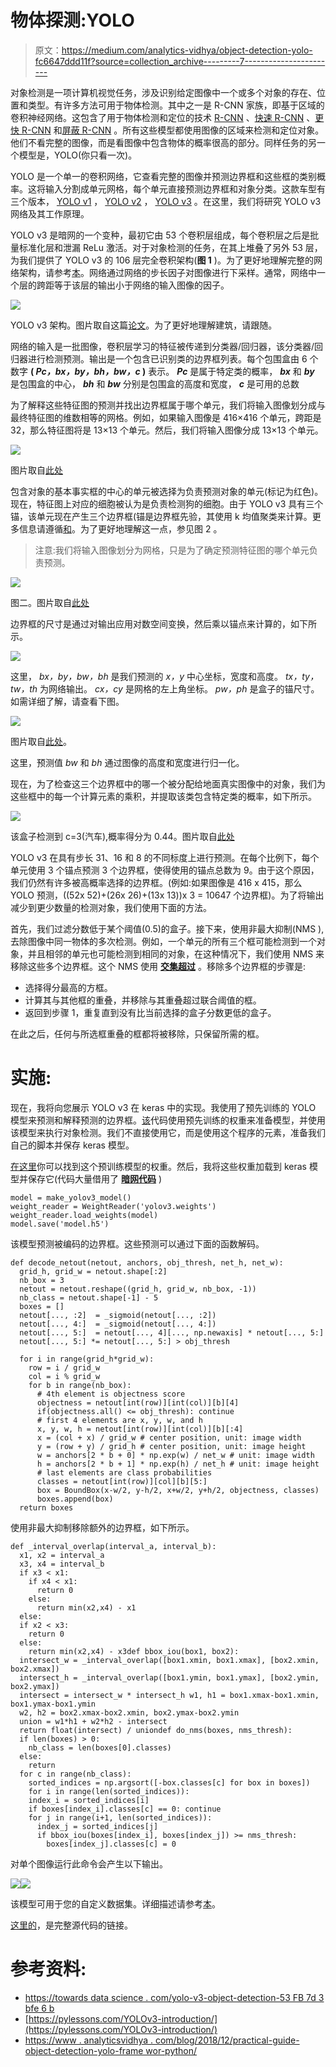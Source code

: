 # 物体探测:YOLO

> 原文：<https://medium.com/analytics-vidhya/object-detection-yolo-fc6647ddd11f?source=collection_archive---------7----------------------->

对象检测是一项计算机视觉任务，涉及识别给定图像中一个或多个对象的存在、位置和类型。有许多方法可用于物体检测。其中之一是 R-CNN 家族，即基于区域的卷积神经网络。这包含了用于物体检测和定位的技术 [R-CNN](https://arxiv.org/abs/1311.2524) 、[快速 R-CNN](https://arxiv.org/abs/1504.08083) 、[更快 R-CNN](https://arxiv.org/abs/1506.01497) 和[屏蔽 R-CNN](https://arxiv.org/abs/1703.06870) 。所有这些模型都使用图像的区域来检测和定位对象。他们不看完整的图像，而是看图像中包含物体的概率很高的部分。同样任务的另一个模型是，YOLO(你只看一次)。

YOLO 是一个单一的卷积网络，它查看完整的图像并预测边界框和这些框的类别概率。这将输入分割成单元网格，每个单元直接预测边界框和对象分类。这款车型有三个版本， [YOLO v1](https://pjreddie.com/media/files/papers/yolo_1.pdf) ， [YOLO v2](https://pjreddie.com/media/files/papers/YOLO9000.pdf) ， [YOLO v3](https://pjreddie.com/media/files/papers/YOLOv3.pdf) 。在这里，我们将研究 YOLO v3 网络及其工作原理。

YOLO v3 是暗网的一个变种，最初它由 53 个卷积层组成，每个卷积层之后是批量标准化层和泄漏 ReLu 激活。对于对象检测的任务，在其上堆叠了另外 53 层，为我们提供了 YOLO v3 的 106 层完全卷积架构(**图 1** )。为了更好地理解完整的网络架构，请参考[本](https://towardsdatascience.com/yolo-v3-object-detection-53fb7d3bfe6b)。网络通过网络的步长因子对图像进行下采样。通常，网络中一个层的跨距等于该层的输出小于网络的输入图像的因子。

![](img/2b2657dc55759fa959ffd8c5830590e7.png)

YOLO v3 架构。图片取自这篇[论文](https://pjreddie.com/media/files/papers/YOLOv3.pdf)。为了更好地理解建筑，请跟随。

网络的输入是一批图像，卷积层学习的特征被传递到分类器/回归器，该分类器/回归器进行检测预测。输出是一个包含已识别类的边界框列表。每个包围盒由 6 个数字 **( *Pc，bx，by，bh，bw，c* )** 表示。 ***Pc*** 是属于特定类的概率， ***bx*** 和 ***by*** 是包围盒的中心， ***bh*** 和 ***bw*** 分别是包围盒的高度和宽度， ***c*** 是可用的总数

为了解释这些特征图的预测并找出边界框属于哪个单元，我们将输入图像划分成与最终特征图的维数相等的网格。例如，如果输入图像是 416×416 个单元，跨距是 32，那么特征图将是 13×13 个单元。然后，我们将输入图像分成 13×13 个单元。

![](img/e4a660ae6dda74c6e897ddbb07f04d1f.png)

图片取自[此处](https://towardsdatascience.com/yolo-v3-object-detection-53fb7d3bfe6b)

包含对象的基本事实框的中心的单元被选择为负责预测对象的单元(标记为红色)。现在，特征图上对应的细胞被认为是负责检测狗的细胞。由于 YOLO v3 具有三个锚，该单元现在产生三个边界框(锚是边界框先验，其使用 k 均值聚类来计算。更多信息请遵循[和](/@medhijoydeep/anchor-boxes-in-faster-rcnn-6bd566ec4935)。为了更好地理解这一点，参见图 2 。

> 注意:我们将输入图像划分为网格，只是为了确定预测特征图的哪个单元负责预测。

![](img/7364de202f68cedbf7543a47b5042856.png)

图二。图片取自[此处](https://machinelearningspace.com/yolov3-tensorflow-2-part-1/)

边界框的尺寸是通过对输出应用对数空间变换，然后乘以锚点来计算的，如下所示。

![](img/cd5a7d1205ffa76b3fc8b208cf486faa.png)

这里， *bx，by，bw，bh* 是我们预测的 *x，y* 中心坐标，宽度和高度。 *tx，ty，tw，th* 为网络输出。 *cx，cy* 是网格的左上角坐标。 *pw，ph* 是盒子的锚尺寸。如需详细了解，请查看下图。

![](img/f5215f6a42c74376002cb485f442b1bf.png)

图片取自[此处](https://pylessons.com/YOLOv3-introduction/)。

这里，预测值 *bw* 和 *bh* 通过图像的高度和宽度进行归一化。

现在，为了检查这三个边界框中的哪一个被分配给地面真实图像中的对象，我们为这些框中的每一个计算元素的乘积，并提取该类包含特定类的概率，如下所示。

![](img/8db1b74493b59a09b0933b3a88705d3d.png)

该盒子检测到 c=3(汽车),概率得分为 0.44。图片取自[此处](https://pylessons.com/YOLOv3-introduction/)

YOLO v3 在具有步长 31、16 和 8 的不同标度上进行预测。在每个比例下，每个单元使用 3 个锚点预测 3 个边界框，使得使用的锚点总数为 9。由于这个原因，我们仍然有许多被高概率选择的边界框。(例如:如果图像是 416 x 415，那么 YOLO 预测，((52x 52)+(26x 26)+(13x 13))x 3 = 10647 个边界框)。为了将输出减少到更少数量的检测对象，我们使用下面的方法。

首先，我们过滤分数低于某个阈值(0.5)的盒子。接下来，使用非最大抑制(NMS ),去除图像中同一物体的多次检测。例如，一个单元的所有三个框可能检测到一个对象，并且相邻的单元也可能检测到相同的对象，在这种情况下，我们使用 NMS 来移除这些多个边界框。这个 NMS 使用 [**交集超过**](https://www.pyimagesearch.com/2016/11/07/intersection-over-union-iou-for-object-detection/) 。移除多个边界框的步骤是:

*   选择得分最高的方框。
*   计算其与其他框的重叠，并移除与其重叠超过联合阈值的框。
*   返回到步骤 1，重复直到没有比当前选择的盒子分数更低的盒子。

在此之后，任何与所选框重叠的框都将被移除，只保留所需的框。

# 实施:

现在，我将向您展示 YOLO v3 在 keras 中的实现。我使用了预先训练的 YOLO 模型来预测和解释预测的边界框。[该](https://raw.githubusercontent.com/experiencor/keras-yolo3/master/yolo3_one_file_to_detect_them_all.py)代码使用预先训练的权重来准备模型，并使用该模型来执行对象检测。我们不直接使用它，而是使用这个程序的元素，准备我们自己的脚本并保存 keras 模型。

[在这里](https://pjreddie.com/media/files/yolov3.weights)你可以找到这个预训练模型的权重。然后，我将这些权重加载到 keras 模型并保存它(代码大量借用了 [**暗网代码**](https://github.com/jbrownlee/keras-yolo3) )

```
model = make_yolov3_model()
weight_reader = WeightReader('yolov3.weights')
weight_reader.load_weights(model)
model.save('model.h5')
```

该模型预测被编码的边界框。这些预测可以通过下面的函数解码。

```
def decode_netout(netout, anchors, obj_thresh, net_h, net_w):
  grid_h, grid_w = netout.shape[:2]
  nb_box = 3
  netout = netout.reshape((grid_h, grid_w, nb_box, -1))
  nb_class = netout.shape[-1] - 5
  boxes = []
  netout[..., :2]  = _sigmoid(netout[..., :2])
  netout[..., 4:]  = _sigmoid(netout[..., 4:])
  netout[..., 5:]  = netout[..., 4][..., np.newaxis] * netout[..., 5:]
  netout[..., 5:] *= netout[..., 5:] > obj_thresh

  for i in range(grid_h*grid_w):
    row = i / grid_w
    col = i % grid_w
    for b in range(nb_box):
      # 4th element is objectness score
      objectness = netout[int(row)][int(col)][b][4]
      if(objectness.all() <= obj_thresh): continue
      # first 4 elements are x, y, w, and h
      x, y, w, h = netout[int(row)][int(col)][b][:4]
      x = (col + x) / grid_w # center position, unit: image width
      y = (row + y) / grid_h # center position, unit: image height
      w = anchors[2 * b + 0] * np.exp(w) / net_w # unit: image width
      h = anchors[2 * b + 1] * np.exp(h) / net_h # unit: image height
      # last elements are class probabilities
      classes = netout[int(row)][col][b][5:]
      box = BoundBox(x-w/2, y-h/2, x+w/2, y+h/2, objectness, classes)
      boxes.append(box)
  return boxes
```

使用非最大抑制移除额外的边界框，如下所示。

```
def _interval_overlap(interval_a, interval_b):
  x1, x2 = interval_a
  x3, x4 = interval_b
  if x3 < x1:
    if x4 < x1:
      return 0
    else:
      return min(x2,x4) - x1
  else:
  if x2 < x3:
    return 0
  else:
    return min(x2,x4) - x3def bbox_iou(box1, box2):
  intersect_w = _interval_overlap([box1.xmin, box1.xmax], [box2.xmin, box2.xmax])
  intersect_h = _interval_overlap([box1.ymin, box1.ymax], [box2.ymin, box2.ymax])
  intersect = intersect_w * intersect_h w1, h1 = box1.xmax-box1.xmin, box1.ymax-box1.ymin
  w2, h2 = box2.xmax-box2.xmin, box2.ymax-box2.ymin
  union = w1*h1 + w2*h2 - intersect
  return float(intersect) / uniondef do_nms(boxes, nms_thresh):
  if len(boxes) > 0:
    nb_class = len(boxes[0].classes)
  else:
    return
  for c in range(nb_class):
    sorted_indices = np.argsort([-box.classes[c] for box in boxes])
    for i in range(len(sorted_indices)):
    index_i = sorted_indices[i]
    if boxes[index_i].classes[c] == 0: continue
    for j in range(i+1, len(sorted_indices)):
      index_j = sorted_indices[j]
      if bbox_iou(boxes[index_i], boxes[index_j]) >= nms_thresh:
        boxes[index_j].classes[c] = 0
```

对单个图像运行此命令会产生以下输出。

![](img/51e2f58900c8e074703ce3f97ffc9089.png)![](img/3f5502622fe0c7a19f89318ab5dc1ae5.png)

该模型可用于您的自定义数据集。详细描述请参考[本](https://machinelearningmastery.com/how-to-train-an-object-detection-model-with-keras/)。

[这里的](https://github.com/kulkarnikeerti/YOLO-v3-for-object-detection)，是完整源代码的链接。

# 参考资料:

*   [https://towards data science . com/yolo-v3-object-detection-53 FB 7d 3 bfe 6 b](https://towardsdatascience.com/yolo-v3-object-detection-53fb7d3bfe6b)
*   [https://pylessons.com/YOLOv3-introduction/](https://pylessons.com/YOLOv3-introduction/)
*   [https://www . analyticsvidhya . com/blog/2018/12/practical-guide-object-detection-yolo-frame wor-python/](https://www.analyticsvidhya.com/blog/2018/12/practical-guide-object-detection-yolo-framewor-python/)